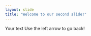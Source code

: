 ```yaml
---
layout: slide
title: "Welcome to our second slide!"
---
```

Your text
Use the left arrow to go back!
 
 
